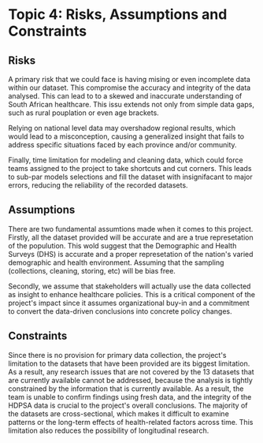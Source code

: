 

# Topic 4: Risks, Assumptions and Constraints 

## Risks
A primary risk that we could face is having mising or even incomplete data within our dataset. This compromise the accuracy and integrity of the data analysed. This can lead to to a skewed and inaccurate understanding of South African healthcare. This issu extends not only from simple data gaps, such as rural pouplation or even age brackets. 

Relying on national level data may overshadow regional results, which would lead to a misconception, causing a generalized insight that fails to address specific situations faced by each province and/or community. 

Finally, time limitation for modeling and cleaning data, which could force teams assigned to the project to take shortcuts and cut corners. This leads to sub-par models selections and fill the dataset with insignifacant to major errors, reducing the reliability of the recorded datasets. 

## Assumptions 
There are two fundamental assumtions made when it comes to this project. Firstly, all the dataset provided will be accurate and are a true represetation of the populution. This wold suggest that the Demographic and Health Surveys (DHS) is accurate and a proper represetation of the nation's varied demographic and health environment. Assuming that the sampling (collections, cleaning, storing, etc) will be bias free. 

Secondly, we assume that stakeholders will actually use the data collected as insight to enhance healthcare policies. This is a critical component of the project's impact since it assumes organizational buy-in and a commitment to convert the data-driven conclusions into concrete policy changes.

## Constraints 
Since there is no provision for primary data collection, the project's limitation to the datasets that have been provided are its biggest limitation.  As a result, any research issues that are not covered by the 13 datasets that are currently available cannot be addressed, because the analysis is tightly constrained by the information that is currently available.  As a result, the team is unable to confirm findings using fresh data, and the integrity of the HDPSA data is crucial to the project's overall conclusions.  The majority of the datasets are cross-sectional, which makes it difficult to examine patterns or the long-term effects of health-related factors across time. This limitation also reduces the possibility of longitudinal research.